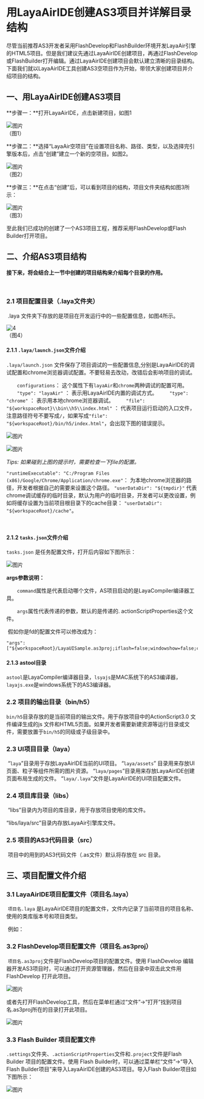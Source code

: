 # 用LayaAirIDE创建AS3项目并详解目录结构

​    尽管当前推荐AS3开发者采用FlashDevelop和FlashBuilder环境开发LayaAir引擎的HTML5项目。但是我们建议先通过LayaAirIDE创建项目，再通过FlashDevelop或FlashBuilder打开编辑。通过LayaAirIDE创建项目会默认建立清晰的目录结构。下面我们就以LayaAirIDE工具创建AS3空项目作为开始，带领大家创建项目并介绍项目的结构。



## **一、用LayaAirIDE创建AS3项目**

**步骤一：**打开LayaAirIDE，点击新建项目，如图1

![图片](img/1.jpg)   <br />（图1）



**步骤二：**选择“LayaAir空项目”在设置项目名称、路径、类型，以及选择完引擎版本后，点击“创建”建立一个新的空项目。如图2。

![图片](img/2.jpg) <br /> （图2）



**步骤三：**在点击“创建”后，可以看到项目的结构，项目文件夹结构如图3所示：

![图片](img/3.png)  <br />（图3）



至此我们已成功的创建了一个AS3项目工程，推荐采用FlashDevelop或Flash Builder打开项目。





## **二、介绍AS3项目结构**

**接下来，将会结合上一节中创建的项目结构来介绍每个目录的作用。**

​    

### 2.1 项目配置目录（.laya文件夹）

​    .laya 文件夹下存放的是项目在开发运行中的一些配置信息，如图4所示。

![4](img/4.jpg)<br />
（图4）



#### 2.1.1  `.laya/launch.json`文件介绍 

 `.laya/launch.json` 文件保存了项目调试的一些配置信息,分别是LayaAirIDE的调试配置和chrome浏览器调试配置。不要轻易去改动，改错后会影响项目的调试。

　　`configurations`： 这个属性下有`layaAir`和`chrome`两种调试的配置可用。
　　`"type": "layaAir"` ： 表示用LayaAirIDE内置的调试方式。
　　`"type": "chrome"`   ： 表示用本地chrome浏览器调试。
　　`"file": "${workspaceRoot}\\bin\\h5\\index.html"` ： 代表项目运行启动的入口文件，注意路径符号不要写成`/`，如果写成`"file": "${workspaceRoot}/bin/h5/index.html"`，会出现下图的错误提示。<br />

![图片](img/5.png) <br />

![图片](img/6.png) <br />

*Tips: 如果碰到上图的提示时，需要检查一下file的配置。*

`"runtimeExecutable": "C:/Program Files (x86)/Google/Chrome/Application/chrome.exe"`： 为本地chrome浏览器的路径，开发者根据自己的需要来设置这个路径。
`"userDataDir": "${tmpdir}"` 代表chrome调试缓存的临时目录，默认为用户的临时目录，开发者可以更改设置，例如将缓存设置为当前项目根目录下的cache目录： `"userDataDir": "${workspaceRoot}/cache"`。

​	

#### 2.1.2 `tasks.json`文件介绍 

`tasks.json` 是任务配置文件，打开后内容如下图所示：

![图片](img/8.jpg)<br />

**args参数说明：**

　　`command`属性是代表启动哪个文件，AS项目启动的是LayaCompiler编译器工具。

　　`args`属性代表传递的参数，默认的是传递的. actionScriptProperties这个文件。

​	假如你是fd的配置文件可以修改成为：

```
"args": ["${workspaceRoot}/LayaUISample.as3proj;iflash=false;windowshow=false;chromerun=false"];
```

#### 2.1.3  astool目录

​	`astool`是LayaCompiler编译器目录，`lsyajs`是MAC系统下的AS3编译器，`layajs.exe`是windows系统下的AS3编译器。



### 2.2 项目的输出目录（bin/h5）

​    `bin/h5`目录存放的是当前项目的输出文件。用于存放项目中的ActionScript3.0 文件编译生成的js 文件和HTML5页面。如果开发者需要新建资源等运行目录或文件，需要放置于`bin/h5`的同级或子级目录中。

 

### 2.3 UI项目目录（laya）

​    “`laya`”目录用于存放LayaAirIDE当前的UI项目。
​    “`laya/assets`” 目录用来存放UI页面、粒子等组件所需的图片资源。
​    “`laya/pages`”目录用来存放LayaAirIDE创建页面布局生成的文件。
​    “`laya/.laya`”文件是LayaAirIDE的UI项目配置文件。

 

### 2.4 项目库目录（libs）

​    “libs”目录内为项目的库目录，用于存放项目使用的库文件。

   “libs/laya/src”目录内存放LayaAir引擎库文件。



### 2.5 项目的AS3代码目录（src）

​    项目中的用到的AS3代码文件（.as文件）默认将存放在 src 目录。







## 三、项目配置文件介绍

### 3.1 LayaAirIDE项目配置文件（项目名.laya）

​    `项目名.laya` 是LayaAirIDE项目的配置文件，文件内记录了当前项目的项目名称、使用的类库版本号和项目类型。

​    例如：



### **3.2 FlashDevelop项目配置文件（项目名.as3proj）**

​    `项目名.as3proj`文件是FlashDevelop项目的配置文件。使用 FlashDevelop 编辑器开发AS3项目时，可以通过打开资源管理器，然后在目录中双击此文件用FlashDevelop 打开此项目。

![图片](img/9.png)

或者先打开FlashDevelop工具，然后在菜单栏通过“文件”->“打开”找到项目名.as3proj所在的目录打开此项目。

![图片](img/10.png)



### **3.3 Flash Builder 项目配置文件**

​    `.settings`文件夹、`.actionScriptProperties`文件和`.project`文件是Flash Builder 项目的配置文件。使用 Flash Builder时，可以通过菜单栏“文件”->“导入Flash Builder项目”来导入LayaAirIDE创建的AS3项目。导入Flash Builder项目如下图所示：

 ![图片](img/11.png)

 